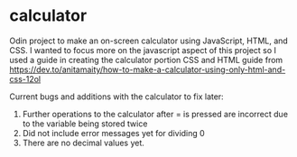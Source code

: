 # calculator
Odin project to make an on-screen calculator using JavaScript, HTML, and CSS.
I wanted to focus more on the javascript aspect of this project so I used a guide in creating the calculator portion
CSS and HTML guide from https://dev.to/anitamaity/how-to-make-a-calculator-using-only-html-and-css-12ol

Current bugs and additions with the calculator to fix later: 
1. Further operations to the calculator after = is pressed are incorrect due to the variable being stored twice 
2. Did not include error messages yet for dividing 0 
3. There are no decimal values yet. 